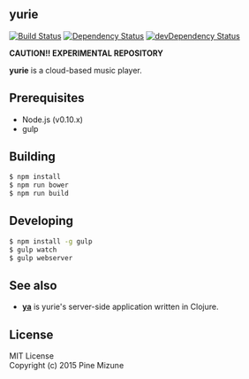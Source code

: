yurie
------
[![Build Status](https://drone.io/github.com/pine613/yurie/status.png)](https://drone.io/github.com/pine613/yurie/latest)
[![Dependency Status](https://david-dm.org/pine613/yurie.svg)](https://david-dm.org/pine613/yurie)
[![devDependency Status](https://david-dm.org/pine613/yurie/dev-status.svg)](https://david-dm.org/pine613/yurie#info=devDependencies)

**CAUTION!! EXPERIMENTAL REPOSITORY**

**yurie** is a cloud-based music player.

## Prerequisites

- Node.js (v0.10.x)
- gulp

## Building

```sh
$ npm install
$ npm run bower
$ npm run build
```

## Developing

```sh
$ npm install -g gulp
$ gulp watch
$ gulp webserver
```

## See also

- [**ya**](https://github.com/pine613/ya) is yurie's server-side application written in Clojure.

## License
MIT License<br />
Copyright (c) 2015 Pine Mizune